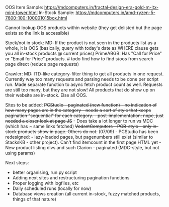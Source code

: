 OOS Item Sample: https://mdcomputers.in/fractal-design-era-gold-m-itx-mini-tower.html
In-Stock Sample: https://mdcomputers.in/amd-ryzen-5-7600-100-100001015box.html

Cannot lookup OOS products within website (they get delisted but the page exists so the link is accessible)

Stock/not in stock:
MD: If the product is not seen in the products list as a whole, it is OOS
(basically, query with today's date as WHERE clause gets you all in-stock products @ current prices)
PrimeABGB: Has "Call for Price" or "Email for Price" products. # todo find how to find s/oos from search page direct (reduce page requests)

Crawler:
MD: ITD-like category-filter thing to get all products in one request. Currently way too many requests and parsing needs to be done per script run. Made separate function to async fetch product count as well. Requests are still too many, but they are not slow!
All products that do show up on their website are in-stock. Else all OOS.


Sites to be added:
~~PCStudio - paginated (new function) - no indication of how many pages are in the category
    - needs a sort of style that keeps pagination "sequential" for each category.
    - post-implementation: nope, just needed a closer look at page JS~~
    - Does take a lot longer to run vs MDC (which has ~ same links fetched)
~~VedantComputers - PGB-style
    - only in-stock products show in page. Others do not.~~
(07/09) - PCStudio has been redesigned:
    - lazy-loaded pages, but pagenumbers still exist (similar to StacksKB - other project). Can't find itemcount in the first page HTML yet
    - New product listing divs and such
Clarion - paginated (MDC-style, but not using params)

Next steps:
- better organising, run.py script
- Adding next sites and restructuring pagination functions
- Proper logging with logfiles, etc
- Daily scheduled runs (locally for now)
- Database views creation (all current in-stock, fuzzy matched products, things of that nature)